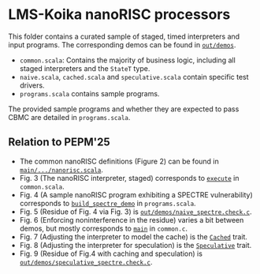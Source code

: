 # LMS-Koika nanoRISC processors

This folder contains a curated sample of staged, timed interpreters and input
programs. The corresponding demos can be found in [`out/demos`](/src/out/demos).

- `common.scala`: Contains the majority of business logic, including all staged
  interpreters and the `StateT` type.
- `naive.scala`, `cached.scala` and `speculative.scala` contain specific test drivers.
- `programs.scala` contains sample programs.

The provided sample programs and whether they are expected to pass CBMC are
detailed in `programs.scala`.

## Relation to PEPM'25

- The common nanoRISC definitions (Figure 2) can be found in [`main/.../nanorisc.scala`](/src/main/scala/lms/koika/frontend/nanorisc.scala).
- Fig. 3 (The nanoRISC interpreter, staged) corresponds to [`execute`](common.scala#L48) in `common.scala`.
- Fig. 4 (A sample nanoRISC program exhibiting a SPECTRE vulnerability) corresponds to [`build_spectre_demo`](programs.scala#L68) in `programs.scala`.
- Fig. 5 (Residue of Fig. 4 via Fig. 3) is [`out/demos/naive_spectre.check.c`](/src/out/demos/naive_spectre.check.c).
- Fig. 6 (Enforcing noninterference in the residue) varies a bit between demos, but mostly corresponds to [`main`](common.c#L311) in `common.c`.
- Fig. 7 (Adjusting the interpreter to model the cache) is the [`Cached`](common.scala#L133) trait.
- Fig. 8 (Adjusting the interpreter for speculation) is the [`Speculative`](common.scala#L195) trait.
- Fig. 9 (Residue of Fig.4 with caching and speculation) is [`out/demos/speculative_spectre.check.c`](/src/out/demos/speculative_spectre.check.c).
